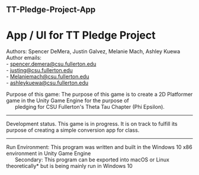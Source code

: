 ## TT-Pledge-Project-App
# App / UI for TT Pledge Project



Authors: Spencer DeMera, Justin Galvez, Melanie Mach, Ashley Kuewa<br/>
    Author emails:<br/>
       - spencer.demera@csu.fullerton.edu<br/>
       - justing@csu.fullerton.edu<br/>
       - Melaniemach@csu.fullerton.edu<br/>
       - ashleykuewa@csu.fullerton.edu<br/>
                
   Purpose of this game: The purpose of this game is to create a 2D Platformer game in the Unity Game Engine for the purpose of<br/>
       &nbsp;&nbsp;&nbsp;&nbsp;&nbsp;&nbsp;pledging for CSU Fullerton's Theta Tau Chapter (Phi Epsilon). 
 
 ---
Development status.  This game is in progress.  It is on track to fulfill its purpose of creating a simple conversion app for class.

---
Run Environment: This program was written and built in the Windows 10 x86 environment in Unity Game Engine<br/>
  &nbsp;&nbsp;&nbsp;&nbsp;&nbsp;&nbsp;Secondary: This program can be exported into macOS or Linux theoretically* but is being mainly run in Windows 10
